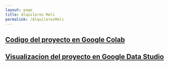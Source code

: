 ```yaml
---
layout: page
title: Alquileres Meli
permalink: /AlquileresMeli
---
```

  <div class="project">
    <h2><a href='https://colab.research.google.com/drive/1C-Z9rtC1u8uiZu6vv2Et6Q5s5uSHfC5O?usp=sharing'>Codigo del proyecto en Google Colab</a></h2>
    <h2><a href="https://datastudio.google.com/reporting/3dfe07a9-80f3-4c31-a878-4401837251e9">Visualizacion del proyecto en Google Data Studio</a> </h2>
  </div>

